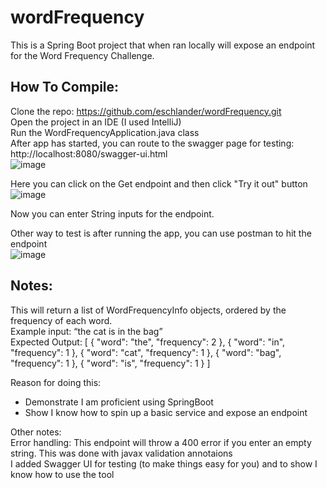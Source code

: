 # wordFrequency
This is a Spring Boot project that when ran locally will expose an endpoint for the Word Frequency Challenge.

## How To Compile:
Clone the repo: https://github.com/eschlander/wordFrequency.git  
Open the project in an IDE (I used IntelliJ)  
Run the WordFrequencyApplication.java class  
After app has started, you can route to the swagger page for testing: http://localhost:8080/swagger-ui.html  
![image](https://user-images.githubusercontent.com/21092336/192073515-ab718bc0-43e2-4087-bb9a-e77c7390fa3b.png)  
  
Here you can click on the Get endpoint and then click "Try it out" button  
![image](https://user-images.githubusercontent.com/21092336/192073572-6f6d1de4-341a-451a-92b5-c6562f0591df.png)  
  
Now you can enter String inputs for the endpoint.  
  
Other way to test is after running the app, you can use postman to hit the endpoint  
![image](https://user-images.githubusercontent.com/21092336/192073857-27917757-560b-40e8-868a-9b5385f9935d.png)  
  
  
## Notes:
This will return a list of WordFrequencyInfo objects, ordered by the frequency of each word.  
Example input: “the cat is in the bag”  
Expected Output: [
  {
    "word": "the",
    "frequency": 2
  },
  {
    "word": "in",
    "frequency": 1
  },
  {
    "word": "cat",
    "frequency": 1
  },
  {
    "word": "bag",
    "frequency": 1
  },
  {
    "word": "is",
    "frequency": 1
  }
]
  
Reason for doing this:  
- Demonstrate I am proficient using SpringBoot  
- Show I know how to spin up a basic service and expose an endpoint  
  
Other notes:  
Error handling: This endpoint will throw a 400 error if you enter an empty string. This was done with javax validation annotaions  
I added Swagger UI for testing (to make things easy for you) and to show I know how to use the tool
